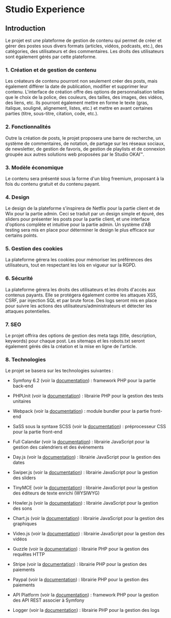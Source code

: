 # Studio Experience

## Introduction

Le projet est une plateforme de gestion de contenu qui permet de créer et gérer des postes sous divers formats (articles, vidéos, podcasts, etc.), des catégories, des utilisateurs et des commentaires. Les droits des utilisateurs sont également gérés par cette plateforme.

### 1. Création et de gestion de contenu

Les créateurs de contenu pourront non seulement créer des posts, mais également différer la date de publication, modifier et supprimer leur contenu. L'interface de création offre des options de personnalisation telles que le choix de la police, des couleurs, des tailles, des images, des vidéos, des liens, etc. Ils pourront également mettre en forme le texte (gras, italique, souligné, alignement, listes, etc.) et mettre en avant certaines parties (titre, sous-titre, citation, code, etc.).

### 2. Fonctionnalités

Outre la création de posts, le projet proposera une barre de recherche, un système de commentaires, de notation, de partage sur les réseaux sociaux, de newsletter, de gestion de favoris, de gestion de playlists et de connexion groupée aux autres solutions web proposées par le Studio OKAI™.

### 3. Modèle économique

Le contenu sera présenté sous la forme d'un blog freemium, proposant à la fois du contenu gratuit et du contenu payant.

### 4. Design

Le design de la plateforme s'inspirera de Netflix pour la partie client et de Wix pour la partie admin. Ceci se traduit par un design simple et épuré, des sliders pour présenter les posts pour la partie client, et une interface d'options complète et intuitive pour la partie admin. Un système d'AB testing sera mis en place pour déterminer le design le plus efficace sur certains points.

### 5. Gestion des cookies

La plateforme gérera les cookies pour mémoriser les préférences des utilisateurs, tout en respectant les lois en vigueur sur la RGPD.

### 6. Sécurité

La plateforme gérera les droits des utilisateurs et les droits d'accès aux contenus payants. Elle se protégera également contre les attaques XSS, CSRF, par injection SQL et par brute force. Des logs seront mis en place pour suivre les actions des utilisateurs/administrateurs et détecter les attaques potentielles.

### 7. SEO

Le projet offrira des options de gestion des meta tags (title, description, keywords) pour chaque post. Les sitemaps et les robots.txt seront également gérés dès la création et la mise en ligne de l'article.

### 8. Technologies

Le projet se basera sur les technologies suivantes :

-   Symfony 6.2 (voir la [documentation](https://symfony.com/doc/current/index.html#gsc.tab=0)) : framework PHP pour la partie back-end
-   PHPUnit (voir la [documentation](https://phpunit.readthedocs.io/en/9.5/)) : librairie PHP pour la gestion des tests unitaires
-   Webpack (voir la [documentation](https://webpack.js.org/concepts/)) : module bundler pour la partie front-end
-   SaSS sous la syntaxe SCSS   (voir la [documentation](https://sass-lang.com/documentation)) : préprocesseur CSS pour la partie front-end
-   Full Calandar (voir la [documentation](https://fullcalendar.io/docs)) : librairie JavaScript pour la gestion des calendriers et des événements 
-   Day.js (voir la [documentation](https://day.js.org/docs/en/installation/installation)) : librairie JavaScript pour la gestion des dates
-   Swiper.js (voir la [documentation](https://swiperjs.com/get-started)) : librairie JavaScript pour la gestion des sliders
     
-   TinyMCE (voir la [documentation](https://www.tiny.cloud/docs/)) : librairie JavaScript pour la gestion des éditeurs de texte enrichi (WYSIWYG) 
-   Howler.js (voir la [documentation](https://howlerjs.com/)) : librairie JavaScript pour la gestion des sons 
-   Chart.js (voir la [documentation](https://www.chartjs.org/docs/latest/)) : librairie JavaScript pour la gestion des graphiques 
-   Video.js (voir la [documentation](https://docs.videojs.com/)) : librairie JavaScript pour la gestion des vidéos 
-   Guzzle (voir la [documentation](https://docs.guzzlephp.org/en/stable/)) : librairie PHP pour la gestion des requêtes HTTP 
-   Stripe (voir la [documentation](https://stripe.com/docs/api)) : librairie PHP pour la gestion des paiements 
-    Paypal (voir la [documentation](https://developer.paypal.com/docs/api/overview/)) : librairie PHP pour la gestion des paiements 
-   API Platform (voir la [documentation](https://api-platform.com/docs/core/getting-started/)) : framework PHP pour la gestion des API REST associer à Symfony
-   Logger (voir la [documentation](https://symfony.com/doc/current/logging.html)) : librairie PHP pour la gestion des logs 

